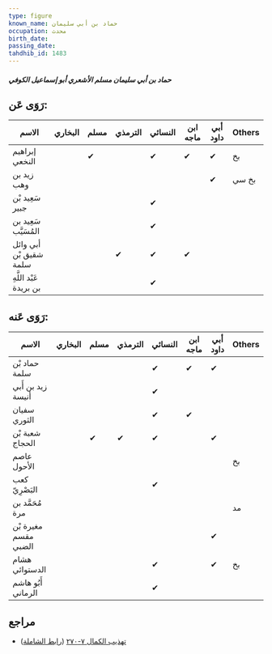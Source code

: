 ```yaml
---
type: figure
known_name: حماد بن أبي سليمان
occupation: محدث
birth_date:
passing_date:
tahdhib_id: 1483
---
```

##### حماد بن أبي سليمان مسلم الأشعري أبو إسماعيل الكوفي

## رَوَى عَن:
| الاسم                  | البخاري | مسلم | الترمذي | النسائي | ابن ماجه | أبي داود | Others |
| ---------------------- | ------- | ---- | ------- | ------- | -------- | -------- | ------ |
| إبراهيم النخعي         |         | ✔    |         | ✔       | ✔        | ✔        | بخ     |
| زيد بن وهب             |         |      |         |         |          | ✔        | بخ سي  |
| سَعِيد بْن جبير        |         |      |         | ✔       |          |          |        |
| سَعِيد بن المُسَيَّب   |         |      |         | ✔       |          |          |        |
| أبي وائل شقيق بْن سلمة |         |      | ✔       | ✔       | ✔        |          |        |
| عَبْد اللَّهِ بن بريدة |         |      |         | ✔       |          |          |        |
## رَوَى عَنه:
| الاسم                | البخاري | مسلم | الترمذي | النسائي | ابن ماجه | أبي داود | Others |
| -------------------- | ------- | ---- | ------- | ------- | -------- | -------- | ------ |
| حماد بْن سلمة        |         |      |         | ✔       | ✔        | ✔        |        |
| زيد بن أَبي أنيسة    |         |      |         | ✔       |          |          |        |
| سفيان الثوري         |         |      |         | ✔       | ✔        |          |        |
| شعبة بْن الحجاج      |         | ✔    | ✔       | ✔       |          | ✔        |        |
| عاصم الأحول          |         |      |         |         |          |          | بخ     |
| كعب البَصْرِيّ       |         |      |         | ✔       |          |          |        |
| مُحَمَّد بن مرة      |         |      |         |         |          |          | مد     |
| مغيرة بْن مقسم الضبي |         |      |         |         |          | ✔        |        |
| هشام الدستوائي       |         |      |         | ✔       |          | ✔        | بخ     |
| أَبُو هاشم الرماني   |         |      |         | ✔       |          |          |        |
## مراجع
- [تهذيب الكمال ٧-٢٧٠](obsidian://open?vault=Tahdhib-al-Kamal&file=Figures/١٤٨٣-حماد%20بن%20أبي%20سليمان%20مسلم%20الأشعري%20أبو%20إسماعيل%20الكوفي) ([رابط الشاملة](https://shamela.ws/book/3722/3492))